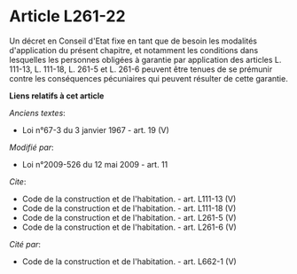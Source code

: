 # Article L261-22

Un décret en Conseil d'Etat fixe en tant que de besoin les modalités d'application du présent chapitre, et notamment les
conditions dans lesquelles les personnes obligées à garantie par application des articles L. 111-13, 
L. 111-18, L. 261-5 et L. 261-6 peuvent être tenues de se prémunir contre les conséquences pécuniaires qui peuvent résulter
de cette garantie.

**Liens relatifs à cet article**

_Anciens textes_:

  - Loi n°67-3 du 3 janvier 1967 - art. 19 (V)

_Modifié par_:

  - Loi n°2009-526 du 12 mai 2009 - art. 11

_Cite_:

  - Code de la construction et de l'habitation. - art. L111-13 (V)
  - Code de la construction et de l'habitation. - art. L111-18 (V)
  - Code de la construction et de l'habitation. - art. L261-5 (V)
  - Code de la construction et de l'habitation. - art. L261-6 (V)

_Cité par_:

  - Code de la construction et de l'habitation. - art. L662-1 (V)
